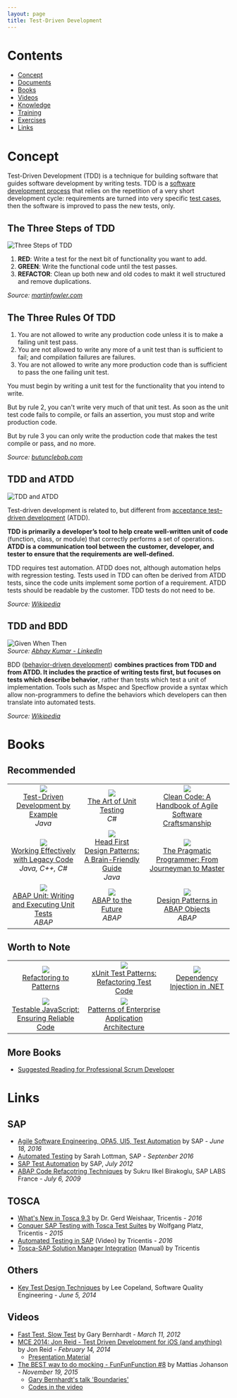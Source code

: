 ```yaml
---
layout: page
title: Test-Driven Development
---
```


# Contents

- [Concept](#concept)
- [Documents](#documents)
- [Books](#books)
- [Videos](#videos)
- [Knowledge](/tdd/knowledge.html)
- [Training](/tdd/training.html)
- [Exercises](/tdd/exercises.html)
- [Links](/tdd/links.html)

# Concept

Test-Driven Development (TDD) is a technique for building software that guides software development by writing tests. TDD is a [software development process](https://en.m.wikipedia.org/wiki/Software_development_process) that relies on the repetition of a very short development cycle: requirements are turned into very specific [test cases](https://en.m.wikipedia.org/wiki/Test_case), then the software is improved to pass the new tests, only.

## The Three Steps of TDD

![Three Steps of TDD](img/three_step_of_tdd.png)  

1. __RED__: Write a test for the next bit of functionality you want to add.
2. __GREEN__: Write the functional code until the test passes.
3. __REFACTOR__: Clean up both new and old codes to makt it well structured and remove duplications.

_Source: [martinfowler.com](http://martinfowler.com/bliki/TestDrivenDevelopment.html)_

## The Three Rules Of TDD

1. You are not allowed to write any production code unless it is to make a failing unit test pass.
2. You are not allowed to write any more of a unit test than is sufficient to fail; and compilation failures are failures.
3. You are not allowed to write any more production code than is sufficient to pass the one failing unit test.

You must begin by writing a unit test for the functionality that you intend to write.

But by rule 2, you can't write very much of that unit test. As soon as the unit test code fails to compile, or fails an assertion, you must stop and write production code.

But by rule 3 you can only write the production code that makes the test compile or pass, and no more.

_Source: [butunclebob.com](http://butunclebob.com/ArticleS.UncleBob.TheThreeRulesOfTdd)_

## TDD and ATDD

![TDD and ATDD](img/atdd_and_tdd.png)

Test-driven development is related to, but different from [acceptance test–driven development](https://en.wikipedia.org/wiki/Acceptance_test%E2%80%93driven_development) (ATDD).

**TDD is primarily a developer’s tool to help create well-written unit of code** (function, class, or module) that correctly performs a set of operations. **ATDD is a communication tool between the customer, developer, and tester to ensure that the requirements are well-defined.**

TDD requires test automation. ATDD does not, although automation helps with regression testing. Tests used in TDD can often be derived from ATDD tests, since the code units implement some portion of a requirement. ATDD tests should be readable by the customer. TDD tests do not need to be.

_Source: [Wikipedia](https://en.wikipedia.org/wiki/Test-driven_development#TDD_and_ATDD)_

## TDD and BDD

![Given When Then](img/given_when_then.jpg)  
_Source: [Abhay Kumar - LinkedIn](https://www.linkedin.com/pulse/behavior-driven-development-tools-java-developers-abhay-kumar)_

BDD ([behavior-driven development](https://en.wikipedia.org/wiki/Behavior-driven_development)) **combines practices from TDD and from ATDD. It includes the practice of writing tests first, but focuses on tests which describe behavior**, rather than tests which test a unit of implementation. Tools such as Mspec and Specflow provide a syntax which allow non-programmers to define the behaviors which developers can then translate into automated tests.

_Source: [Wikipedia](https://en.wikipedia.org/wiki/Test-driven_development#TDD_and_BDD)_

# Books

## Recommended

<table style="text-align:center;">
    <tr>
        <td><img src="img/tdd_by_example.jpg" /><br /><a href="https://www.amazon.com/Test-Driven-Development-Kent-Beck/dp/0321146530">Test-Driven Development by Example</a><br /><em>Java</em></td>
        <td><img src="img/art_of_unit_testing.jpg" /><br /><a href="https://www.amazon.com/Art-Unit-Testing-examples/dp/1617290890/">The Art of Unit Testing</a><br /><em>C#</em></td>
        <td><img src="img/clean_code.jpg" /><br /><a href="https://www.amazon.com/Clean-Code-Handbook-Software-Craftsmanship/dp/0132350882">Clean Code: A Handbook of Agile Software Craftsmanship</a></td>
    </tr>
    <tr>
        <td><img src="img/working_effectively_with_legacy_code.jpg" /><br /><a href="https://www.amazon.com/Working-Effectively-Legacy-Michael-Feathers/dp/0131177052/">Working Effectively with Legacy Code</a><br /><em>Java, C++, C#</em></td>
        <td><img src="img/head_first_design_patterns.jpg" /><br /><a href="https://www.amazon.com/Head-First-Design-Patterns-Brain-Friendly/dp/0596007124">Head First Design Patterns: A Brain-Friendly Guide</a><br /><em>Java</em></td>
        <td><img src="img/pragmatic_programmer.jpg" /><br /><a href="https://www.amazon.com/Pragmatic-Programmer-Journeyman-Master/dp/020161622X/">The Pragmatic Programmer: From Journeyman to Master</a></td>
    </tr>
    <tr>
        <td><img src="img/abap_unit.jpg" /><br /><a href="https://www.sap-press.com/abap-unit-writing-and-executing-unit-tests_4298/">ABAP Unit: Writing and Executing Unit Tests</a><br /><em>ABAP</em></td>
        <td><img src="img/abap_to_the_future.jpg" /><br /><a href="https://www.sap-press.com/abap-to-the-future_4161/">ABAP to the Future</a><br /><em>ABAP</em></td>
        <td><img src="img/design_patterns_in_abap_objects.jpg" /><br /><a href="https://www.sap-press.com/design-patterns-in-abap-objects_4277/">Design Patterns in ABAP Objects</a><br /><em>ABAP</em></td>
    </tr>
</table>

## Worth to Note

<table style="text-align:center;">
    <tr>
        <td><img src="img/refactoring_to_patterns.jpg" /><br /><a href="https://www.amazon.com/Refactoring-Patterns-Joshua-Kerievsky/dp/0321213351">Refactoring to Patterns</a></td>
        <td><img src="img/xunit_test_patterns.jpg" /><br /><a href="https://www.amazon.com/xUnit-Test-Patterns-Refactoring-Code/dp/0131495054/">xUnit Test Patterns: Refactoring Test Code</a></td>
        <td><img src="img/dependency_injection_dotnet.jpg" /><br /><a href="https://www.amazon.com/Dependency-Injection-NET-Mark-Seemann/dp/1935182501/">Dependency Injection in .NET</a></td>
    </tr>
    <tr>
        <td><img src="img/testable_javascript.jpg" /><br /><a href="https://www.amazon.com/Testable-JavaScript-Ensuring-Reliable-Code/dp/1449323391">Testable JavaScript: Ensuring Reliable Code</a></td>
        <td><img src="img/pattern_of_enterprise_application_architecture.jpg" /><br /><a href="https://www.amazon.com/Patterns-Enterprise-Application-Architecture-Martin/dp/0321127420/">Patterns of Enterprise Application Architecture</a></td>
        <td></td>
    </tr>
</table>

## More Books

- [Suggested Reading for Professional Scrum Developer](https://www.scrum.org/resources/suggested-reading-professional-scrum-developer)

# Links

## SAP

- [Agile Software Engineering, OPA5, UI5, Test Automation](https://s3-ap-southeast-1.amazonaws.com/pacroy/Agile+Software+Engineering%2C+OPA5%2C+UI5%2C+Automation.pptx) by SAP - *June 18, 2016*
- [Automated Testing](https://s3-ap-southeast-1.amazonaws.com/pacroy/Automated+Testing.pptx) by Sarah Lottman, SAP - *Septenber 2016*
- [SAP Test Automation](https://s3-ap-southeast-1.amazonaws.com/pacroy/SAP+Test+Management.pdf) by SAP, *July 2012*
- [ABAP Code Refacotring Techniques](https://s3-ap-southeast-1.amazonaws.com/pacroy/abap_code_refactoring_techniques.pdf) by Sukru Ilkel Birakoglu, SAP LABS France - *July 6, 2009*

## TOSCA

- [What's New in Tosca 9.3](https://s3-ap-southeast-1.amazonaws.com/pacroy/What%E2%80%99s+New+in+Tosca+9.3.pdf) by Dr. Gerd Weishaar, Tricentis - *2016*
- [Conquer SAP Testing with Tosca Test Suites](https://s3-ap-southeast-1.amazonaws.com/pacroy/SAP+Tricentis+Tosca+-testing.pdf) by Wolfgang Platz, Tricentis - *2015*
- [Automated Testing in SAP](https://vimeo.com/159330942) (Video) by Tricentis - *2016*
- [Tosca-SAP Solution Manager Integration](https://support.tricentis.com/community/manuals_detail.do?lang=en&version=10.0.0&url=sap_solutionmanager/concept.htm) (Manual) by Tricentis

## Others

- [Key Test Design Techniques](https://s3-ap-southeast-1.amazonaws.com/pacroy/Key+Test+Design+Techniques.pdf) by Lee Copeland, Software Quality Engineering - *June 5, 2014*

## Videos
- [Fast Test, Slow Test](https://youtu.be/RAxiiRPHS9k) by Gary Bernhardt - *March 11, 2012*
- [MCE 2014: Jon Reid - Test Driven Development for iOS (and anything)](https://youtu.be/Jzlz3Bx-NzM) by Jon Reid - *February 14, 2014*
  - [Presentation Material](http://qualitycoding.org/files/ControllingDependencies.pdf)
- [The BEST way to do mocking - FunFunFunction #8](https://youtu.be/fgqh-OZjpYY) by Mattias Johanson - *November 19, 2015*
  - [Gary Bernhardt's talk 'Boundaries'](https://www.destroyallsoftware.com/talks/boundaries)
  - [Codes in the video](https://github.com/mpj/workroom-lights-killer)
